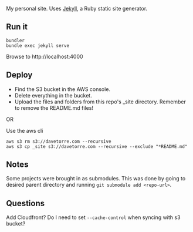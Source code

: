 My personal site. Uses [Jekyll](https://jekyllrb.com/), a Ruby static site generator.

## Run it
```
bundler
bundle exec jekyll serve
```
Browse to http://localhost:4000

## Deploy
* Find the S3 bucket in the AWS console.
* Delete everything in the bucket.
* Upload the files and folders from this repo's _site directory. Remember to remove the README.md files!

OR

Use the aws cli
```
aws s3 rm s3://davetorre.com --recursive
aws s3 cp _site s3://davetorre.com --recursive --exclude "*README.md"
```

## Notes
Some projects were brought in as submodules.
This was done by going to desired parent directory and running `git submodule add <repo-url>`.

## Questions
Add Cloudfront? Do I need to set `--cache-control` when syncing with s3 bucket?
